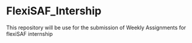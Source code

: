 # FlexiSAF_Intership
This repository will be use for the submission of Weekly Assignments for flexiSAF internship 
